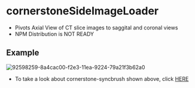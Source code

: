 # cornerstoneSideImageLoader

* Pivots Axial View of CT slice images to saggital and coronal views
* NPM Distribution is NOT READY


## Example
![92598259-8a4cac00-f2e3-11ea-9224-79a21f3b62a0](https://user-images.githubusercontent.com/31844264/110202428-e3b92080-7eab-11eb-8b27-457069bd26e8.gif)

- To take a look about cornerstone-syncbrush shown above, click [HERE](https://github.com/plantarflex/cornerstoneTools-SyncBrushTool)
